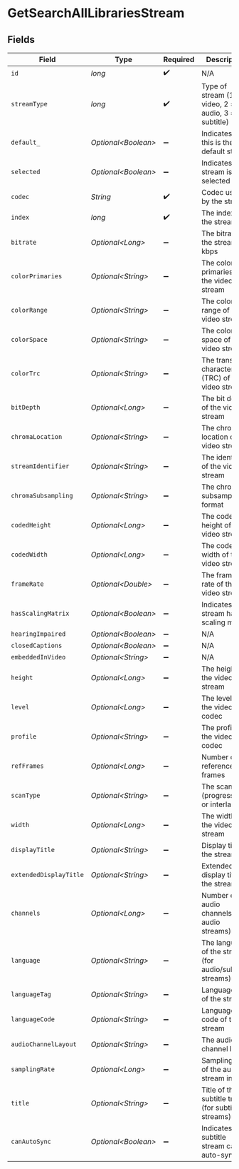 # GetSearchAllLibrariesStream


## Fields

| Field                                                   | Type                                                    | Required                                                | Description                                             | Example                                                 |
| ------------------------------------------------------- | ------------------------------------------------------- | ------------------------------------------------------- | ------------------------------------------------------- | ------------------------------------------------------- |
| `id`                                                    | *long*                                                  | :heavy_check_mark:                                      | N/A                                                     | 272796                                                  |
| `streamType`                                            | *long*                                                  | :heavy_check_mark:                                      | Type of stream (1 = video, 2 = audio, 3 = subtitle)     | 1                                                       |
| `default_`                                              | *Optional\<Boolean>*                                    | :heavy_minus_sign:                                      | Indicates if this is the default stream                 | true                                                    |
| `selected`                                              | *Optional\<Boolean>*                                    | :heavy_minus_sign:                                      | Indicates if the stream is selected                     | true                                                    |
| `codec`                                                 | *String*                                                | :heavy_check_mark:                                      | Codec used by the stream                                | h264                                                    |
| `index`                                                 | *long*                                                  | :heavy_check_mark:                                      | The index of the stream                                 | 0                                                       |
| `bitrate`                                               | *Optional\<Long>*                                       | :heavy_minus_sign:                                      | The bitrate of the stream in kbps                       | 6273                                                    |
| `colorPrimaries`                                        | *Optional\<String>*                                     | :heavy_minus_sign:                                      | The color primaries of the video stream                 | bt709                                                   |
| `colorRange`                                            | *Optional\<String>*                                     | :heavy_minus_sign:                                      | The color range of the video stream                     | tv                                                      |
| `colorSpace`                                            | *Optional\<String>*                                     | :heavy_minus_sign:                                      | The color space of the video stream                     | bt709                                                   |
| `colorTrc`                                              | *Optional\<String>*                                     | :heavy_minus_sign:                                      | The transfer characteristics (TRC) of the video stream  | bt709                                                   |
| `bitDepth`                                              | *Optional\<Long>*                                       | :heavy_minus_sign:                                      | The bit depth of the video stream                       | 8                                                       |
| `chromaLocation`                                        | *Optional\<String>*                                     | :heavy_minus_sign:                                      | The chroma location of the video stream                 | left                                                    |
| `streamIdentifier`                                      | *Optional\<String>*                                     | :heavy_minus_sign:                                      | The identifier of the video stream                      | 2                                                       |
| `chromaSubsampling`                                     | *Optional\<String>*                                     | :heavy_minus_sign:                                      | The chroma subsampling format                           | 4:2:0                                                   |
| `codedHeight`                                           | *Optional\<Long>*                                       | :heavy_minus_sign:                                      | The coded height of the video stream                    | 1088                                                    |
| `codedWidth`                                            | *Optional\<Long>*                                       | :heavy_minus_sign:                                      | The coded width of the video stream                     | 1920                                                    |
| `frameRate`                                             | *Optional\<Double>*                                     | :heavy_minus_sign:                                      | The frame rate of the video stream                      | 29.97                                                   |
| `hasScalingMatrix`                                      | *Optional\<Boolean>*                                    | :heavy_minus_sign:                                      | Indicates if the stream has a scaling matrix            | false                                                   |
| `hearingImpaired`                                       | *Optional\<Boolean>*                                    | :heavy_minus_sign:                                      | N/A                                                     | false                                                   |
| `closedCaptions`                                        | *Optional\<Boolean>*                                    | :heavy_minus_sign:                                      | N/A                                                     | false                                                   |
| `embeddedInVideo`                                       | *Optional\<String>*                                     | :heavy_minus_sign:                                      | N/A                                                     | 1                                                       |
| `height`                                                | *Optional\<Long>*                                       | :heavy_minus_sign:                                      | The height of the video stream                          | 1080                                                    |
| `level`                                                 | *Optional\<Long>*                                       | :heavy_minus_sign:                                      | The level of the video codec                            | 40                                                      |
| `profile`                                               | *Optional\<String>*                                     | :heavy_minus_sign:                                      | The profile of the video codec                          | main                                                    |
| `refFrames`                                             | *Optional\<Long>*                                       | :heavy_minus_sign:                                      | Number of reference frames                              | 4                                                       |
| `scanType`                                              | *Optional\<String>*                                     | :heavy_minus_sign:                                      | The scan type (progressive or interlaced)               | progressive                                             |
| `width`                                                 | *Optional\<Long>*                                       | :heavy_minus_sign:                                      | The width of the video stream                           | 1920                                                    |
| `displayTitle`                                          | *Optional\<String>*                                     | :heavy_minus_sign:                                      | Display title of the stream                             | 1080p (H.264)                                           |
| `extendedDisplayTitle`                                  | *Optional\<String>*                                     | :heavy_minus_sign:                                      | Extended display title of the stream                    | 1080p (H.264)                                           |
| `channels`                                              | *Optional\<Long>*                                       | :heavy_minus_sign:                                      | Number of audio channels (for audio streams)            | 2                                                       |
| `language`                                              | *Optional\<String>*                                     | :heavy_minus_sign:                                      | The language of the stream (for audio/subtitle streams) | English                                                 |
| `languageTag`                                           | *Optional\<String>*                                     | :heavy_minus_sign:                                      | Language tag of the stream                              | en                                                      |
| `languageCode`                                          | *Optional\<String>*                                     | :heavy_minus_sign:                                      | Language code of the stream                             | eng                                                     |
| `audioChannelLayout`                                    | *Optional\<String>*                                     | :heavy_minus_sign:                                      | The audio channel layout                                | stereo                                                  |
| `samplingRate`                                          | *Optional\<Long>*                                       | :heavy_minus_sign:                                      | Sampling rate of the audio stream in Hz                 | 48000                                                   |
| `title`                                                 | *Optional\<String>*                                     | :heavy_minus_sign:                                      | Title of the subtitle track (for subtitle streams)      | English                                                 |
| `canAutoSync`                                           | *Optional\<Boolean>*                                    | :heavy_minus_sign:                                      | Indicates if the subtitle stream can auto-sync          | false                                                   |